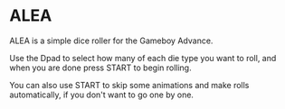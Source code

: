 # ALEA

ALEA is a simple dice roller for the Gameboy Advance.

Use the Dpad to select how many of each die type you want to roll, and when you are done press START to begin rolling.

You can also use START to skip some animations and make rolls automatically, if you don't want to go one by one.